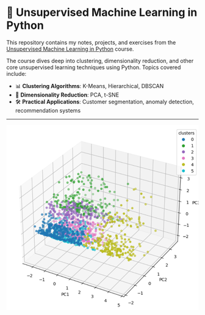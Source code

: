 # 🧠 Unsupervised Machine Learning in Python

This repository contains my notes, projects, and exercises from the [Unsupervised Machine Learning in Python](https://www.udemy.com/course/data-science-in-python-unsupervised-learning/?couponCode=KEEPLEARNING) course.  

The course dives deep into clustering, dimensionality reduction, and other core unsupervised learning techniques using Python. Topics covered include:

- 📊 **Clustering Algorithms**: K-Means, Hierarchical, DBSCAN  
- 🔎 **Dimensionality Reduction**: PCA, t-SNE  
- 🛠️ **Practical Applications**: Customer segmentation, anomaly detection, recommendation systems  

---

![Repo Image](https://github.com/Camiloesp/PythonDataScience_UnsupervisedML/blob/main/Data/3d_graph_clusters.png)
